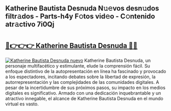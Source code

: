 ## Katherine Bautista Desnuda N𝚞𝚎vos desn𝚞dos filtr𝚊dos - Parts-h4y F𝚘tos vid𝚎o - C𝚘ntenido atr𝚊ctivo 7i0Qj

# <h2><a href="http://mb36myv.tromn.icu/?c=Katherine+Bautista+Desnuda">🔗👉👉👉 Katherine Bautista Desnuda 🔗🔗</a></h2>

[![Katherine Bautista Desnuda nuevo](https://i.imgur.com/pEAQMta.gif)](http://mb36myv.tromn.icu/?c=Katherine+Bautista+Desnuda)
Katherine Bautista Desnuda, un personaje multifacético y estimulante, elude la comprensión fácil. Su enfoque distintivo de la autopresentación en línea ha fascinado y provocado a los espectadores, incitando debates sobre la libertad de expresión, la autorrepresentación y las complejidades de las comunidades digitales. A pesar de la incertidumbre de sus próximos pasos, su impacto en los medios digitales es significativo. Armado con una dedicación inquebrantable y un atractivo innegable, el alcance de Katherine Bautista Desnuda en el mundo virtual es vasto.
